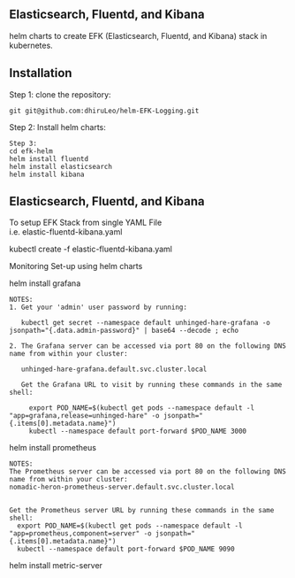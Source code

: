 ## Elasticsearch, Fluentd, and Kibana
helm charts to create EFK (Elasticsearch, Fluentd, and Kibana) stack in kubernetes.

## Installation

Step 1:
clone the repository:
```
git git@github.com:dhiruLeo/helm-EFK-Logging.git

```
Step 2:
Install helm charts:
```
Step 3:
cd efk-helm
helm install fluentd
helm install elasticsearch
helm install kibana

```
## Elasticsearch, Fluentd, and Kibana

To setup EFK Stack from single YAML File  
i.e. elastic-fluentd-kibana.yaml

kubectl create -f elastic-fluentd-kibana.yaml


Monitoring Set-up using helm charts


helm install grafana
```
NOTES:
1. Get your 'admin' user password by running:

   kubectl get secret --namespace default unhinged-hare-grafana -o jsonpath="{.data.admin-password}" | base64 --decode ; echo

2. The Grafana server can be accessed via port 80 on the following DNS name from within your cluster:

   unhinged-hare-grafana.default.svc.cluster.local

   Get the Grafana URL to visit by running these commands in the same shell:

     export POD_NAME=$(kubectl get pods --namespace default -l "app=grafana,release=unhinged-hare" -o jsonpath="{.items[0].metadata.name}")
     kubectl --namespace default port-forward $POD_NAME 3000
 ```
helm install prometheus

```
NOTES:
The Prometheus server can be accessed via port 80 on the following DNS name from within your cluster:
nomadic-heron-prometheus-server.default.svc.cluster.local


Get the Prometheus server URL by running these commands in the same shell:
  export POD_NAME=$(kubectl get pods --namespace default -l "app=prometheus,component=server" -o jsonpath="{.items[0].metadata.name}")
  kubectl --namespace default port-forward $POD_NAME 9090
```

helm install metric-server
 ```
